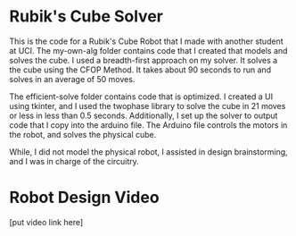 # Rubik's Cube Solver
This is the code for a Rubik's Cube Robot that I made with another student at UCI. The my-own-alg folder contains code that I created that models and solves the cube. I used a breadth-first approach on my solver. It solves a the cube using the CFOP Method. It takes about 90 seconds to run and solves in an average of 50 moves.

The efficient-solve folder contains code that is optimized. I created a UI using tkinter, and I used the twophase library to solve the cube in 21 moves or less in less than 0.5 seconds. Additionally, I set up the solver to output code that I copy into the arduino file. The Arduino file controls the motors in the robot, and solves the physical cube.

While, I did not model the physical robot, I assisted in design brainstorming, and I was in charge of the circuitry.

# Robot Design Video
[put video link here]

